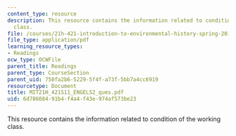 ```yaml
---
content_type: resource
description: This resource contains the information related to condition of the working
  class.
file: /courses/21h-421-introduction-to-environmental-history-spring-2011/6d78608491b4f4a4f43e974af573be23_MIT21H_421S11_ENGELS2_ques.pdf
file_type: application/pdf
learning_resource_types:
- Readings
ocw_type: OCWFile
parent_title: Readings
parent_type: CourseSection
parent_uid: 750fa2b6-5229-5f4f-a73f-5bb7a4cc6919
resourcetype: Document
title: MIT21H_421S11_ENGELS2_ques.pdf
uid: 6d786084-91b4-f4a4-f43e-974af573be23
---
```

This resource contains the information related to condition of the working class.

